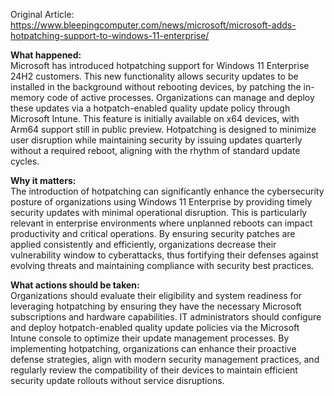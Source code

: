 Original Article: https://www.bleepingcomputer.com/news/microsoft/microsoft-adds-hotpatching-support-to-windows-11-enterprise/

**What happened:**  
Microsoft has introduced hotpatching support for Windows 11 Enterprise 24H2 customers. This new functionality allows security updates to be installed in the background without rebooting devices, by patching the in-memory code of active processes. Organizations can manage and deploy these updates via a hotpatch-enabled quality update policy through Microsoft Intune. This feature is initially available on x64 devices, with Arm64 support still in public preview. Hotpatching is designed to minimize user disruption while maintaining security by issuing updates quarterly without a required reboot, aligning with the rhythm of standard update cycles.

**Why it matters:**  
The introduction of hotpatching can significantly enhance the cybersecurity posture of organizations using Windows 11 Enterprise by providing timely security updates with minimal operational disruption. This is particularly relevant in enterprise environments where unplanned reboots can impact productivity and critical operations. By ensuring security patches are applied consistently and efficiently, organizations decrease their vulnerability window to cyberattacks, thus fortifying their defenses against evolving threats and maintaining compliance with security best practices.

**What actions should be taken:**  
Organizations should evaluate their eligibility and system readiness for leveraging hotpatching by ensuring they have the necessary Microsoft subscriptions and hardware capabilities. IT administrators should configure and deploy hotpatch-enabled quality update policies via the Microsoft Intune console to optimize their update management processes. By implementing hotpatching, organizations can enhance their proactive defense strategies, align with modern security management practices, and regularly review the compatibility of their devices to maintain efficient security update rollouts without service disruptions.